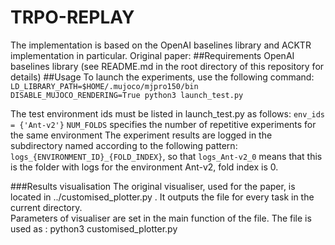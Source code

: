 # TRPO-REPLAY
The implementation is based on the OpenAI baselines library and ACKTR implementation in particular. 
Original paper: 
##Requirements
 OpenAI baselines library (see README.md in the root directory of this repository for details)
##Usage
To launch the experiments, use the following command: ```LD_LIBRARY_PATH=$HOME/.mujoco/mjpro150/bin DISABLE_MUJOCO_RENDERING=True python3 launch_test.py```

The test environment ids must be listed in launch_test.py as follows: ```env_ids = {'Ant-v2'}```
```NUM_FOLDS``` specifies the number of repetitive experiments for the same environment
The experiment results are logged in the subdirectory named according to the following pattern:  ```logs_{ENVIRONMENT_ID}_{FOLD_INDEX}```, so that ```logs_Ant-v2_0``` means that this is the folder with logs for the environment Ant-v2, fold index is 0. 

###Results visualisation
The original visualiser, used for the paper, is located in ../customised_plotter.py . It outputs the file for every task in the current directory.  
Parameters of visualiser are set in the main function of the file. The file is used as : python3 customised_plotter.py

###
